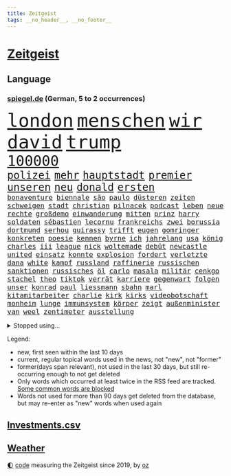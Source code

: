```yaml
---
title: Zeitgeist
tags: __no_header__, __no_footer__
---
```


# [Zeitgeist](https://oliz.io/zeitgeist/)

## Language

<h3><a href="https://www.spiegel.de" target="_blank">spiegel.de</a> (German, 5 to 2 occurrences)</h3>
<p style="font-family:monospace">
<span style="font-size:32pt"><a href="news_links.html#london" class="current">london</a></span>
<span style="font-size:32pt"><a href="news_links.html#menschen" class="current">menschen</a></span>
<span style="font-size:32pt"><a href="news_links.html#wir" class="current">wir</a></span>
<span style="font-size:32pt"><a href="news_links.html#david" class="current">david</a></span>
<span style="font-size:32pt"><a href="news_links.html#trump" class="current">trump</a></span>
<br>
<span style="font-size:25pt"><a href="news_links.html#100000" class="current">100000</a></span>
<br>
<span style="font-size:18pt"><a href="news_links.html#polizei" class="current">polizei</a></span>
<span style="font-size:18pt"><a href="news_links.html#mehr" class="current">mehr</a></span>
<span style="font-size:18pt"><a href="news_links.html#hauptstadt" class="current">hauptstadt</a></span>
<span style="font-size:18pt"><a href="news_links.html#premier" class="current">premier</a></span>
<span style="font-size:18pt"><a href="news_links.html#unseren" class="current">unseren</a></span>
<span style="font-size:18pt"><a href="news_links.html#neu" class="current">neu</a></span>
<span style="font-size:18pt"><a href="news_links.html#donald" class="current">donald</a></span>
<span style="font-size:18pt"><a href="news_links.html#ersten" class="current">ersten</a></span>
<br>
<span style="font-size:12pt"><a href="news_links.html#bonaventure" class="new">bonaventure</a></span>
<span style="font-size:12pt"><a href="news_links.html#biennale" class="new">biennale</a></span>
<span style="font-size:12pt"><a href="news_links.html#são" class="new">são</a></span>
<span style="font-size:12pt"><a href="news_links.html#paulo" class="new">paulo</a></span>
<span style="font-size:12pt"><a href="news_links.html#düsteren" class="current">düsteren</a></span>
<span style="font-size:12pt"><a href="news_links.html#zeiten" class="current">zeiten</a></span>
<span style="font-size:12pt"><a href="news_links.html#schweigen" class="current">schweigen</a></span>
<span style="font-size:12pt"><a href="news_links.html#stadt" class="current">stadt</a></span>
<span style="font-size:12pt"><a href="news_links.html#christian" class="current">christian</a></span>
<span style="font-size:12pt"><a href="news_links.html#pilnacek" class="new">pilnacek</a></span>
<span style="font-size:12pt"><a href="news_links.html#podcast" class="current">podcast</a></span>
<span style="font-size:12pt"><a href="news_links.html#leben" class="current">leben</a></span>
<span style="font-size:12pt"><a href="news_links.html#neue" class="current">neue</a></span>
<span style="font-size:12pt"><a href="news_links.html#rechte" class="current">rechte</a></span>
<span style="font-size:12pt"><a href="news_links.html#großdemo" class="current">großdemo</a></span>
<span style="font-size:12pt"><a href="news_links.html#einwanderung" class="current">einwanderung</a></span>
<span style="font-size:12pt"><a href="news_links.html#mitten" class="current">mitten</a></span>
<span style="font-size:12pt"><a href="news_links.html#prinz" class="current">prinz</a></span>
<span style="font-size:12pt"><a href="news_links.html#harry" class="current">harry</a></span>
<span style="font-size:12pt"><a href="news_links.html#soldaten" class="current">soldaten</a></span>
<span style="font-size:12pt"><a href="news_links.html#sébastien" class="new">sébastien</a></span>
<span style="font-size:12pt"><a href="news_links.html#lecornu" class="new">lecornu</a></span>
<span style="font-size:12pt"><a href="news_links.html#frankreichs" class="current">frankreichs</a></span>
<span style="font-size:12pt"><a href="news_links.html#zwei" class="current">zwei</a></span>
<span style="font-size:12pt"><a href="news_links.html#borussia" class="current">borussia</a></span>
<span style="font-size:12pt"><a href="news_links.html#dortmund" class="current">dortmund</a></span>
<span style="font-size:12pt"><a href="news_links.html#serhou" class="new">serhou</a></span>
<span style="font-size:12pt"><a href="news_links.html#guirassy" class="new">guirassy</a></span>
<span style="font-size:12pt"><a href="news_links.html#trifft" class="current">trifft</a></span>
<span style="font-size:12pt"><a href="news_links.html#eugen" class="current">eugen</a></span>
<span style="font-size:12pt"><a href="news_links.html#gomringer" class="current">gomringer</a></span>
<span style="font-size:12pt"><a href="news_links.html#konkreten" class="current">konkreten</a></span>
<span style="font-size:12pt"><a href="news_links.html#poesie" class="new">poesie</a></span>
<span style="font-size:12pt"><a href="news_links.html#kennen" class="current">kennen</a></span>
<span style="font-size:12pt"><a href="news_links.html#byrne" class="new">byrne</a></span>
<span style="font-size:12pt"><a href="news_links.html#ich" class="current">ich</a></span>
<span style="font-size:12pt"><a href="news_links.html#jahrelang" class="current">jahrelang</a></span>
<span style="font-size:12pt"><a href="news_links.html#usa" class="current">usa</a></span>
<span style="font-size:12pt"><a href="news_links.html#könig" class="current">könig</a></span>
<span style="font-size:12pt"><a href="news_links.html#charles" class="current">charles</a></span>
<span style="font-size:12pt"><a href="news_links.html#iii" class="new">iii</a></span>
<span style="font-size:12pt"><a href="news_links.html#league" class="current">league</a></span>
<span style="font-size:12pt"><a href="news_links.html#nick" class="current">nick</a></span>
<span style="font-size:12pt"><a href="news_links.html#woltemade" class="current">woltemade</a></span>
<span style="font-size:12pt"><a href="news_links.html#debüt" class="current">debüt</a></span>
<span style="font-size:12pt"><a href="news_links.html#newcastle" class="current">newcastle</a></span>
<span style="font-size:12pt"><a href="news_links.html#united" class="current">united</a></span>
<span style="font-size:12pt"><a href="news_links.html#einsatz" class="current">einsatz</a></span>
<span style="font-size:12pt"><a href="news_links.html#konnte" class="current">konnte</a></span>
<span style="font-size:12pt"><a href="news_links.html#explosion" class="current">explosion</a></span>
<span style="font-size:12pt"><a href="news_links.html#fordert" class="current">fordert</a></span>
<span style="font-size:12pt"><a href="news_links.html#verletzte" class="current">verletzte</a></span>
<span style="font-size:12pt"><a href="news_links.html#dana" class="new">dana</a></span>
<span style="font-size:12pt"><a href="news_links.html#white" class="current">white</a></span>
<span style="font-size:12pt"><a href="news_links.html#kampf" class="current">kampf</a></span>
<span style="font-size:12pt"><a href="news_links.html#russland" class="current">russland</a></span>
<span style="font-size:12pt"><a href="news_links.html#raffinerie" class="current">raffinerie</a></span>
<span style="font-size:12pt"><a href="news_links.html#russischen" class="current">russischen</a></span>
<span style="font-size:12pt"><a href="news_links.html#sanktionen" class="current">sanktionen</a></span>
<span style="font-size:12pt"><a href="news_links.html#russisches" class="current">russisches</a></span>
<span style="font-size:12pt"><a href="news_links.html#öl" class="current">öl</a></span>
<span style="font-size:12pt"><a href="news_links.html#carlo" class="current">carlo</a></span>
<span style="font-size:12pt"><a href="news_links.html#masala" class="new">masala</a></span>
<span style="font-size:12pt"><a href="news_links.html#militär" class="current">militär</a></span>
<span style="font-size:12pt"><a href="news_links.html#cenkgo" class="new">cenkgo</a></span>
<span style="font-size:12pt"><a href="news_links.html#stachel" class="new">stachel</a></span>
<span style="font-size:12pt"><a href="news_links.html#theo" class="current">theo</a></span>
<span style="font-size:12pt"><a href="news_links.html#tiktok" class="current">tiktok</a></span>
<span style="font-size:12pt"><a href="news_links.html#verrät" class="current">verrät</a></span>
<span style="font-size:12pt"><a href="news_links.html#karriere" class="current">karriere</a></span>
<span style="font-size:12pt"><a href="news_links.html#gegenwart" class="current">gegenwart</a></span>
<span style="font-size:12pt"><a href="news_links.html#folgen" class="current">folgen</a></span>
<span style="font-size:12pt"><a href="news_links.html#unser" class="current">unser</a></span>
<span style="font-size:12pt"><a href="news_links.html#konrad" class="current">konrad</a></span>
<span style="font-size:12pt"><a href="news_links.html#paul" class="current">paul</a></span>
<span style="font-size:12pt"><a href="news_links.html#liessmann" class="new">liessmann</a></span>
<span style="font-size:12pt"><a href="news_links.html#sbahn" class="current">sbahn</a></span>
<span style="font-size:12pt"><a href="news_links.html#marl" class="new">marl</a></span>
<span style="font-size:12pt"><a href="news_links.html#kitamitarbeiter" class="new">kitamitarbeiter</a></span>
<span style="font-size:12pt"><a href="news_links.html#charlie" class="new">charlie</a></span>
<span style="font-size:12pt"><a href="news_links.html#kirk" class="new">kirk</a></span>
<span style="font-size:12pt"><a href="news_links.html#kirks" class="new">kirks</a></span>
<span style="font-size:12pt"><a href="news_links.html#videobotschaft" class="current">videobotschaft</a></span>
<span style="font-size:12pt"><a href="news_links.html#monheim" class="current">monheim</a></span>
<span style="font-size:12pt"><a href="news_links.html#lunge" class="new">lunge</a></span>
<span style="font-size:12pt"><a href="news_links.html#immunsystem" class="current">immunsystem</a></span>
<span style="font-size:12pt"><a href="news_links.html#körper" class="current">körper</a></span>
<span style="font-size:12pt"><a href="news_links.html#zeigt" class="current">zeigt</a></span>
<span style="font-size:12pt"><a href="news_links.html#außenminister" class="current">außenminister</a></span>
<span style="font-size:12pt"><a href="news_links.html#van" class="current">van</a></span>
<span style="font-size:12pt"><a href="news_links.html#weel" class="new">weel</a></span>
<span style="font-size:12pt"><a href="news_links.html#zentimeter" class="current">zentimeter</a></span>
<span style="font-size:12pt"><a href="news_links.html#ausstellung" class="current">ausstellung</a></span>
</p>
<details>
<summary>Stopped using...</summary>
<p class="former" style="font-size:12pt">
arbeitsplatz(1787) himmel(1787) kriminelle(1787) la(1787) geboren(1785) verfolgen(1785) cristiano(1784) gefährden(1784) ronaldo(1784) entgegen(1783) weltweite(1783) 2016(1782) rückschlag(1782) verschiebt(1782) anne(1781) dienstag(1781) weltweiten(1781) depressionen(1780) ermöglichen(1780) leid(1780) lust(1780) tödlicher(1780) gemeldet(1779) inflation(1779) phase(1779) plus(1779) termin(1779) zusammenhang(1779) behörde(1778) null(1778) weitergeht(1778) beschluss(1777) bitten(1777) facebook(1777) lieben(1777) schien(1777) verlegt(1777) englischen(1776) juden(1776) springt(1776) klären(1775) mitglied(1774) verbindung(1774) 32(1773) anwälte(1773) meinem(1773) nerven(1773) auswirkungen(1772) super(1772) anteil(1771) see(1771) 2030(1770) eigener(1769) einschränkungen(1769) schnellen(1769) distanziert(1765) holocaust(1764) antwort(1763) gekauft(1763) geprägt(1763) brach(1762) treiben(1759) aufhalten(1758) landet(1758) tiefen(1758) wem(1758) hilfen(1755) eigenes(1754) schrecken(1753) verständnis(1752) pleite(1751) journalist(1749) stress(1748) training(1748) provoziert(1744) iranischen(1742) kandidatur(1742) günther(1740) blut(1600) übrig(1600) kleidung(1528) volk(1527) ausnahme(1519) erscheint(1486) stehlen(1463) börsen(1452) gemeinschaft(1450) gehälter(1441) front(1371) unserem(1371) seltene(1362) fördern(1338) desto(1324) versagen(1287) jennifer(1278) terror(1272) brandenburger(1267) 34(1258) iranische(1255) flüchten(1254) günstiger(1244) erlauben(1235) antisemitische(1223) umstände(1214) jugendlicher(1177) partnerin(1150) auseinander(1087) begegnung(1065) staates(1012) steigern(999) mächtige(986) praxis(971) viertagewoche(962) vorstand(958) landwirte(956) islamistischen(945) uefa(927) vermeintliche(927) betreiben(901) kollidiert(882) glas(877) wiederwahl(874) urlauber(856) trikot(845) gelände(829) sizilien(809) sächsischen(809) drastische(807) festgestellt(800) zwischenfall(800) pass(776) nahostkonflikt(774) nächster(757) kranke(749) torwart(749) ausnahmezustand(742) kandidiert(737) goldenen(731) 24jährige(730) rechtsextremisten(729) momente(725) miliz(714) verspottet(711) oppositionspolitiker(706) demokratischen(704) boeing(703) verfolgte(699) raumstation(692) veröffentlichung(689) version(688) beschuldigt(687) aufruhr(686) besetzung(686) demonstration(665) wild(658) kostenlos(644) franzose(642) indischen(626) abgeordneter(620) umstrittenes(620) dorthin(615) historischer(614) iss(608) finanziellen(605) wettkampf(594) audi(590) firmenchef(590) le(588) minus(579) rettete(568) hummels(566) abgewiesen(564) erleichtert(560) zurückziehen(560) verzögern(554) wütet(543) möglichkeit(542) freut(541) rheinmetall(537) stammen(537) planung(536) stewart(535) outfits(532) überlassen(531) klettert(527) fehlern(526) bgh(524) getreten(511) elefanten(508) noah(506) größtes(505) escooter(503) bräuchte(499) instanz(499) versuchter(493) figuren(490) verspielt(485) sprecher(483) freunden(479) ignorieren(462) palästinensern(462) schütze(462) s(461) france(460) beschließen(459) steven(450) suchten(450) allmählich(449) 200000(448) verwaltungsgericht(443) schwangerschaft(439) co₂ausstoß(435) /(433) umsatz(433) urteile(431) zeug(431) extremen(427) feuert(427) eingebrochen(425) westküste(425) bewahrt(421) zeichnen(414) glaube(412) anruf(411) saskia(409) auszugeben(407) gesichert(404) 130(400) untergang(394) abbrechen(393) rechtsextrem(393) drehen(392) klimakonferenz(390) northvolt(389) konkret(386) britin(385) versammeln(383) aktionäre(382) scheiterten(379) staatsoberhaupt(378) anhaltende(372) ausgetauscht(371) verbannt(368) ifoinstituts(365) weitermachen(363) khan(361) unterbringung(358) bauarbeiten(357) cem(356) özdemir(356) biografie(355) nutzerinnen(354) festgehalten(343) alex(342) anzahl(341) leipziger(341) 71(340) bastelt(340) zwang(336) 2500(335) härteren(335) hof(333) morgens(331) mängel(329) königreich(327) ursprung(327) gemeinde(326) unbeeindruckt(325) combs(322) diddy(322) anzeigen(321) brett(320) kern(316) klubwm(316) vorsorglich(314) aktueller(313) stromausfälle(311) vorstellungen(311) stanley(310) aufrüstung(309) zunehmende(307) meteorologen(306) schwärmt(305) exporte(302) ultimatum(301) spdfraktionschef(297) gefährdung(296) mittagessen(296) odessa(296) unterschiedlichen(296) überfallen(287) ruhen(284) sexismus(284) hingerichtet(282) queeren(281) winden(280) fraktionschef(279) cdupolitikerin(276) pompeji(273) trotzt(273) verständigt(271) zehntausenden(270) scharfer(269) südkoreas(269) 97(267) schlange(265) übergeben(264) französin(261) ed(260) sheeran(260) vorläufig(258) alleingang(257) verließen(254) netflixserie(253) ordnung(253) bewusstlos(252) medizinischen(252) steffi(251) verzicht(251) strategisch(250) rückkehrer(249) skurrile(249) absolut(248) aktive(248) internationaler(248) spurensuche(248) südwesten(248) verwirrung(248) zündet(246) affront(245) nasa(245) natochef(244) schattenflotte(243) schülern(240) erwartete(239) winzige(238) gebühr(236) schmuggel(236) abgeschlossen(234) beliebtes(234) empfehlen(234) solch(234) überstehen(234) unabhängiger(233) selbstkritik(232) batteriehersteller(231) bewertung(231) re(228) rereportage(228) schönheit(228) führerschein(227) gold(227) mail(227) konstruktiv(225) promille(223) londons(222) tauchen(222) malen(221) privat(221) zweites(221) massiver(220) zuhause(220) bedauert(219) hafenstadt(218) spiegelleser(218) atomkraftwerk(217) getrennte(216) bauch(215) besseres(215) kälte(215) firewall(213) gift(212) berge(210) taxi(210) einzuschränken(209) fußgänger(209) gemüse(209) interviews(208) ruhm(208) außenhandel(206) dazwischen(206) weltspitze(206) wohnmobil(200) abschieben(199) rückgängig(199) aschaffenburg(198) stürmen(197) transparenz(196) bargeld(195) nähern(192) auszuschließen(191) bonus(191) zugenommen(189) erden(187) niedrigere(184) ulrich(184) aufruf(183) ausschluss(183) kulturstaatsminister(182) aufgegeben(181) gazakonflikt(181) benutzt(180) karlheinz(180) osbourne(180) ozzy(180) tiefsten(180) milliardeninvestitionen(179) trophäe(179) absitzen(178) roland(178) grok(175) beherrschen(174) demokratischer(172) hamm(172) mexikanischen(172) steuergeld(172) engagieren(171) gedachten(171) küstenwache(171) vorantreiben(171) bröckelt(170) verbinden(170) kollaps(169) vernichten(169) reichsbürgergruppe(168) 25jähriger(167) wahlkreis(167) ansatz(165) gerichtet(165) britisches(164) krachte(164) just(162) extennisstar(161) galatasaray(161) repräsentative(161) dreist(160) ron(160) internes(159) pokalfinale(159) benannt(158) nutzten(158) inspirieren(157) kretschmann(157) ukrainern(157) winfried(157) wortgefecht(156) kriegsgebiet(155) miguel(155) teufel(155) beschlossene(154) scham(154) amazonasgebiet(153) wertlos(152) geldern(151) geplantes(151) bestellen(150) gynäkologe(149) heldin(149) woidke(149) angezündet(148) einseitiges(148) gefüllt(148) hurra(148) ökologischen(148) abtreibungsrecht(147) beugen(147) chatbots(147) liberaler(147) wels(147) fähig(146) johansson(146) scarlett(146) stürme(146) 61(144) brasilianische(144) einschränkung(144) wirtschaftlicher(144) zollstreits(143) amtsvorgänger(142) unerlaubt(142) vorlesen(142) chan(141) einschränken(141) schimmel(141) verkürzen(141) weitreichenden(140) begehrten(139) jurist(139) kampfhandlungen(138) bernie(137) clooney(137) feministin(137) kiefer(135) spontan(134) stich(134) seltenheit(133) verunsichern(133) reinigen(132) terrorverdacht(132) fitzek(131) arminia(130) geheim(130) prognose(130) wolfram(130) erwerb(129) nationalspielerinnen(129) summen(129) wassersparen(129) airbus(128) frustriert(128) funktion(128) lies(128) präsidentschaftskandidat(128) satellitenbilder(128) vorfeld(128) anja(127) auftragsbücher(127) kalifornische(127) mls(127) weiterspielen(127) irreführende(126) street(126) wachsendes(126) wirtschaftsvertreter(126) coman(125) eindeutige(125) thiel(125) unruhen(125) auftauchen(124) gedächtnis(124) kleinem(124) rüstungsgüter(124) varianten(124) beruhigen(123) bewährungsstrafen(123) graffiti(123) vereinbarte(121) ambitionierten(120) turniere(119) feier(118) kathedrale(118) arbeite(117) digitalministerium(117) beantragen(116) yair(116) barça(115) exporteure(115) cochef(114) magath(114) tabletten(114) atombombenabwurf(113) hiroshima(113) schleppend(113) slogans(113) audretsch(112) großmutter(112) jobcenter(112) portion(112) testet(112) 1998(111) eingehandelt(111) kläger(111) zigaretten(111) fußballerin(110) betrunken(109) gewohnheit(109) 400000(108) amal(108) herstellen(108) spendet(108) terroranschlag(108) unterfangen(108) zugeschlagen(108) carey(107) einziger(107) kategorisch(107) mariah(107) routen(107) benehmen(106) don(106) selfie(106) territoriale(106) verbünden(106) verstört(106) waldbrandes(106) 135(105) ankündigung(105) deep(105) jenna(105) ortega(105) woelki(105) csd(104) köpfe(104) schulsystem(104) schwarzer(104) wednesday(104) anscheinend(103) ansturm(103) blitz(103) kleidungsstück(103) kletterte(103) mythen(103) renten(103) bestände(102) parteigelder(102) anrufer(101) bell(101) sommerpause(101) weimer(101) annkatrin(100) femizid(100) denke(99) vi(99) passagieren(98) anlage(97) erlag(97) grillen(97) oppositionsführer(97) setzten(97) aufgebaut(96) tiergarten(95) duo(94) gefürchteten(94) worklifebalance(94) buffett(93) plagegeister(93) vermüllte(93) warren(93) 25jährige(92) anrufen(92) mieter(92) party(92) regelung(92) regenbogenflagge(92) gravierenden(91) nächtlichen(91) sonnencreme(91) stufen(91) anziehen(90) beobachtungen(90) kichips(90) verschwörungstheorien(90) wildberger(90) internetzugang(89) juristen(89) sponsoring(89) ungesund(89) seele(88) wenigsten(88) afrikanerin(87) erstickt(87) mossad(87) vorgaben(87) chatgptanbieter(86) cnn(86) interessant(86) kippe(86) mitgründer(86) optimismus(86) recycling(86) spielflächen(86) auszubauen(85) beantwortet(85) bronzestatue(85) feierlichen(85) nationaltorwart(85) schaue(85) spaghetti(85) verstand(85) cohen(84) geschlechterrollen(84) grausamkeit(84) inácio(84) luiz(84) lula(84) rasant(84) schadensbegrenzung(84) schufteten(84) städtetrip(84) umgestellt(84) unvereinbarkeitsbeschluss(84) atombomben(83) basketballnationalspielerin(83) freigibt(83) gedruckt(83) millionär(83) musikvideo(83) mützenich(83) priester(83) robotaxis(83) tropischer(83) wnba(83) batteriezellhersteller(82) easyjet(82) floridas(82) hilfsgüter(82) jim(82) moralisch(82) picasso(82) rissen(82) skulptur(82) apparat(81) digitalminister(81) erfolgsgeschichten(81) hsvpräsident(81) more(81) prideparade(81) steine(81) topdiplomat(81) emobilität(80) fotografie(80) stiften(80) texten(80) energiekosten(79) gegessen(79) marcandré(79) stegen(79) ter(79) weltuntergang(79) erwürgt(78) formel1rennen(78) labourregierung(78) landeskriminalamt(78) mittelalterliche(78) rupert(78) zehnjährigen(78) arbeitsumfeld(77) aushandeln(77) erläutert(77) explodieren(77) fronten(77) ideologisch(77) katastrophen(77) optimistischer(77) prosor(77) saudis(77) virtuellen(77) volksfest(77) bern(76) gerissen(76) handelskonflikte(76) lapid(76) massentourismus(76) sportlern(76) zwecke(76) goldman(75) jet(75) mauritius(75) sachs(75) verursachte(75) widmet(75) übertragen(75) geologe(74) life(74) little(74) terry(74) toxisches(74) dumm(73) exportstopp(73) primaten(73) schwingt(73) sicheren(73) therapeutin(73) verstorbener(73) championsleaguesieger(72) flugzeugbauer(72) heilbronn(72) kurzschluss(72) mboko(72) unzureichend(72) 182(71) aufgestaut(71) christi(71) entkriminalisierung(71) fußballtransferticker(71) lehre(71) mobilfunkempfang(71) registrierte(71) südamerikanische(71) verpuffung(71) vornehmen(71) yorks(71) dammbruch(70) punktsieg(70) queer(70) rekordzahl(70) williamson(70) zwanzig(70) dummen(69) lehnte(69) nannten(69) anstehendes(68) schutt(68) außenseiterin(67) gegenzug(67) hilflosigkeit(67) klarkommen(67) like(67) marina(67) mitmenschen(67) seitz(67) that(67) unterschätzte(67) badenwürttembergs(66) brüchig(66) championsleaguetitel(66) fabriken(66) signalisieren(66) tigerbabys(66) ökosystem(66) aberkennung(65) bedürfnisse(65) cameron(65) ferienanlage(65) hochstaplerin(65) litauische(65) nase(65) peiniger(65) tätig(65) uribe(65) canberra(64) klagende(64) lampedusa(64) spieletipps(64) torpedieren(64) verschrecken(64) zonen(64) abschlussbericht(63) achtziger(63) altersgrenze(63) befasst(63) eventuell(63) gebüsch(63) gesperrten(63) kippen(63) ‒(63) bestsellerautor(62) prinzip(62) schlimmeres(62) kakadus(61) militärhilfe(61) pablo(61) sozialleistungen(61) crewmitglieder(60) drohende(60) erpressung(60) zugverkehr(60) brust(59) geliebtes(59) kalt(59) schrieben(59) sicherheitslage(59) atombombe(58) herzlich(58) insekten(58) leroy(58) pannen(58) sané(58) strand(58) energiebedarf(57) filmcharaktere(57) nashörner(57) quadratmeter(57) reumütig(57) verdrängt(57) westlichen(57) ächzen(57) kelly(56) norbert(56) tyrannosaurus(56) ulli(56) 39(55) alisha(55) befassen(55) hochbegabte(55) lehmann(55) socialmediaverbot(55) automobilindustrie(54) planlosigkeit(54) steuerprüfungen(54) weltmarke(54) armenien(53) atomwissenschaftler(53) befrieden(53) biontech(53) erschütterte(53) heruntergefahren(53) montreal(53) patriarchat(53) ressort(53) vernünftig(53) drogenkartelle(52) entsprechend(52) haseloff(52) tägliche(52) verarbeitung(52) weltreise(52) zerteilt(52) aserbaidschan(51) badegäste(51) best(51) cduabgeordnete(51) norwegischen(51) regionalzug(51) springerstiefel(51) verärgert(51) ausnahmespieler(50) betrügerische(50) beweise(50) hobbit(50) importen(50) kindesentführung(50) todesfällen(50) basketballerin(49) beansprucht(49) fahrschule(49) verheerend(49) ausstrahlen(48) diva(48) grüner(48) hat's(48) insolventen(48) kilometern(48) selbstbewusster(48) chen(47) parker(47) soße(47) stromschlag(47) erfurt(46) fußballstar(46) gefundenen(46) konzertbesucher(46) abgebrannt(44) bombenangriff(44) mitfahren(44) nachzahlungen(44) packendes(44) schwor(44) wesentlichen(44) bemühen(43) berichteten(43) gerichten(43) kulturelle(43) neuseelands(43) schieflage(43) zentralafrikanische(43) akw(42) aussprechen(42) chrupalla(42) izmir(42) seetang(42) sommerliche(42) tennisturnier(42) zügen(42) ökosysteme(42) heimlicher(41) impfungen(41) verschwendet(41) wiedergeburt(41) dates(40) dorsten(40) gwinn(40) lebensbedrohlich(40) privatjets(40) waffensystemen(40) ärztlich(40) chefarzt(39) hitzebeschwerden(39) interpretiert(39) köhler(39) provokanten(39) ware(39) afdchef(38) angehoben(38) anzeichen(38) grauen(38) kreislaufprobleme(38) mahlzeiten(38) rakers(38) sachsenanhalts(38) verwirklichen(38) angstschweiß(37) antiisraelische(37) erpresst(37) gesellschaftliche(37) nächtlichem(37) 3i/atlas(36) abschiebegefängnis(36) erzbistum(36) gedanke(36) geschworene(36) gittens(36) offenlegung(36) sonnensystem(36) buenos(35) eigenschaft(35) export(35) feuerwerk(35) schwitzen(35) ussängerin(35) vernünftige(35) wahrhaben(35) weltranglistenerste(35) guttut(34) intime(34) alarmieren(33) aufwendige(33) bildschirme(33) bootsausflug(33) einiger(33) erstellen(33) gendersprache(33) jubiläum(33) jva(33) nordwesten(33) rettungsversuch(33) sacken(33) transfernews(33) verstoße(33) verwüstung(33) friedensnobelpreis(32) pendler(32) rivalen(32) schulferien(32) ac/dc(31) bergretter(31) ergebnissen(31) gelben(31) judith(31) mel(31) rabatten(31) schulkinder(31) ungewöhnlicher(31) winzig(31) angeschlagenen(30) bikini(30) frauke(30) gefährlichste(30) machtverlust(30) zehntel(30) flop(29) hathaway(29) leichten(29) präsidentengattin(29) stützpunkt(29) symbolisch(29) sympathie(29) südküste(29) taufen(29) entwaffnung(28) erliegen(28) filmten(28) friedensdeal(28) gäbe(28) lenkt(28) propagandavideos(28) schätzen(28) zehnmal(28) abschreckung(27) escooterunfall(27) gesetzesvorhaben(27) staatsanwaltschaften(27) stigmatisiert(27) wasserqualität(27) währung(27) zurücktreten(27) cas(26) eingeplant(26) geschmack(26) jane(26) lyles(26) rivalin(26) salvini(26) sexualstraftäters(26) umstimmen(26) wen(26) ekitiké(25) gap(25) labubus(25) neckar(25) bo(24) brady(24) cherry(24) dolomiten(24) gelegenheitsjobs(24) monica(24) superman(24) verbreiteten(24) breitete(23) exklusive(23) geboten(23) gedauert(23) interstellaren(23) kaufpreise(23) kometen(23) ludwig(23) miller(23) nora(23) schwimmwm(23) spitzensport(23) überzeugungsarbeit(23) berichterstattung(22) durchschnittlich(22) olympischen(22) passenden(22) verhärtet(22) weichen(22) übereinstimmenden(22) berger(21) cain(21) date(21) dean(21) mattia(21) schmetterlinge(21) bestes(20) bosch(20) darbietung(20) nachbarstaaten(20) ständigen(20) 7000(19) allerletzten(19) briefe(19) clown(19) epsteinakten(19) lieferando(19) staatsanwältin(19) epsteinaffäre(18) ghislaine(18) gleitschirmflug(18) islamistischer(18) maxwell(18) peterording(18) sankt(18) autonomes(17) colbert(17) jemals(17) porto(17) antikorruptionsbehörden(16) dreißig(16) kritikers(16) vertrieben(16) angepriesen(15) einigt(15) fanatischer(15) nass(15) römer(15) tödliches(15) ausgestiegen(14) pöbeleien(14) zurückgezahlt(14) aufrichtig(13) bergrettung(13) bußgeldbescheide(13) jason(13) kadaver(13) momoa(13) naturschutzbund(13) sofortigen(13) sonnenlicht(13) bundespräsidentin(12) fossil(12) gequält(12) verzögerten(12) vierköpfige(12) wahldebakel(12) 4000(11) abwurf(11) aushungerung(11) durchführen(11) katastrophalen(11) mitleidenschaft(11) palantir(11) passion(11) polizeisoftware(11) schwache(11) waffenexporten(11)
</p>
</details>
<p>Legend:
<ul>
<li><span class="new">new</span>, first seen within the last 10 days</li>
<li><span class="current">current</span>, regular topical words used in the news, not "new", not "former"</li>
<li><span class="former">former(days span relevant)</span>, not used in the last 30 days, but still re-occurring enough to not get deleted</li>
<li>Only words which occurred at least twice in the RSS feed are tracked. <a href="language/filters.py">Some common words are blocked</a></li>
<li>Words not used for more than 90 days get deleted from the database, but may re-enter as "new" words when used again</li>
</ul>
</p>

## [Investments](investments.html)[.csv](investments.csv)

## [Weather](weather.html)

<footer>
<a href="javascript:toggleTheme()" class="nav">🌓</a>
<a href="https://github.com/ooz/zeitgeist">code</a> measuring the Zeitgeist since 2019, by <a href="https://oliz.io">oz</a>
</footer>
